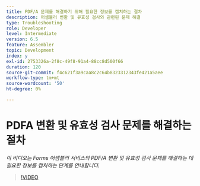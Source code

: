 ```yaml
---
title: PDF/A 문제를 해결하기 위해 필요한 정보를 캡처하는 절차
description: 어셈블러 변환 및 유효성 검사와 관련된 문제 해결
type: Troubleshooting
role: Developer
level: Intermediate
version: 6.5
feature: Assembler
topic: Development
index: y
exl-id: 2753326a-2f8c-49f8-91a4-88cc8d500f66
duration: 120
source-git-commit: f4c621f3a9caa8c2c64b8323312343fe421a5aee
workflow-type: tm+mt
source-wordcount: '50'
ht-degree: 0%

---
```


# PDFA 변환 및 유효성 검사 문제를 해결하는 절차

*이 비디오는 Forms 어셈블러 서비스의 PDF/A 변환 및 유효성 검사 문제를 해결하는 데 필요한 정보를 캡처하는 단계를 안내합니다.*

>[!VIDEO](https://video.tv.adobe.com/v/335518?quality=12&learn=on)
